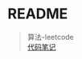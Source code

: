 # README
> 算法-leetcode <br />
> [代码笔记](https://zmx2321.github.io/blog_code/algorithm/leet-code/algorithm-note/)